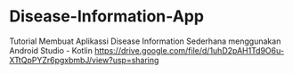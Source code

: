 # Disease-Information-App
Tutorial Membuat Aplikassi Disease Information Sederhana menggunakan Android Studio - Kotlin
https://drive.google.com/file/d/1uhD2pAH1Td9O6u-XTtQpPYZr6pgxbmbJ/view?usp=sharing

